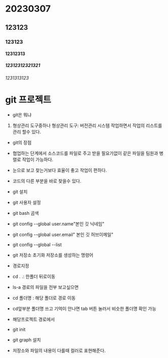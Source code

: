# 20230307
<!-- md 문서 작성 -->
<!-- #제목을 작성해주고 -->
<!-- h1~h5 태그랑 비슷하네 -->

## 123123
### 123123
#### 12312313
##### 12312312321321
###### 1231313123

<!-- 리스트 형태 작성 -->
# git 프로젝트

- git은 뭐냐
1. 형상관리 도구중하나 형상관리 도구: 버전관리 시스템 작업하면서 작업의 리스트를 관리 할수 있다.

- git의 장점
- 협업하는 단계에서 소스코드를 파일로 주고 받을 필요가없이 같은 파일을 팀원과 병렬로 작업이 가능하다.

- 눈으로 보고 찾는거보다 효율이 좋고 작업이 편하다.

- 코드의 다른 부분을 바로 찾을수 있다.

- git 설치 

- git 사용자 설정

- git bash 곰색

- git config --global user.name"본인 깃 닉네임"

- git config --global user.email" 본인 깃 허브이메일"

- git config --global --list

- git 저장소 초기화 저장소를 생성하는 명령어

- 경로지정
- cd . .: 한폴더 뒤로이동
- ls-a 경로의 파일을 전부 보고싶으면

- cd 폴더명 : 해당 폴더로 경로 이동

- cd앞부분 폴더명 쓰고 기억이 안나면 tab 버튼 눌러서 비슷한 폴더명 확인 가능


- 해당프로젝트 경로에서
- git init 


- git graph 설치
- 저장소와 파일의 내용이 다를때 컬러로 표현해준다.

